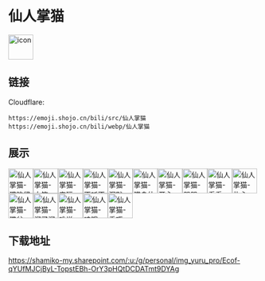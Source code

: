 # 仙人掌猫
<img src="https://emoji.shojo.cn/bili/src/仙人掌猫/icon.png" width="50" height="50" alt="icon">

## 链接
Cloudflare:
```
https://emoji.shojo.cn/bili/src/仙人掌猫
https://emoji.shojo.cn/bili/webp/仙人掌猫
```
## 展示
<img src="https://emoji.shojo.cn/bili/src/仙人掌猫/仙人掌猫-猫脑袋.png" width="50" height="50" alt="仙人掌猫-猫脑袋"><img src="https://emoji.shojo.cn/bili/src/仙人掌猫/仙人掌猫-大笑.png" width="50" height="50" alt="仙人掌猫-大笑"><img src="https://emoji.shojo.cn/bili/src/仙人掌猫/仙人掌猫-来玩.png" width="50" height="50" alt="仙人掌猫-来玩"><img src="https://emoji.shojo.cn/bili/src/仙人掌猫/仙人掌猫-不听不听.png" width="50" height="50" alt="仙人掌猫-不听不听"><img src="https://emoji.shojo.cn/bili/src/仙人掌猫/仙人掌猫-沉默.png" width="50" height="50" alt="仙人掌猫-沉默"><img src="https://emoji.shojo.cn/bili/src/仙人掌猫/仙人掌猫-猫身体.png" width="50" height="50" alt="仙人掌猫-猫身体"><img src="https://emoji.shojo.cn/bili/src/仙人掌猫/仙人掌猫-开心.png" width="50" height="50" alt="仙人掌猫-开心"><img src="https://emoji.shojo.cn/bili/src/仙人掌猫/仙人掌猫-哭哭.png" width="50" height="50" alt="仙人掌猫-哭哭"><img src="https://emoji.shojo.cn/bili/src/仙人掌猫/仙人掌猫-看看.png" width="50" height="50" alt="仙人掌猫-看看"><img src="https://emoji.shojo.cn/bili/src/仙人掌猫/仙人掌猫-扎心.png" width="50" height="50" alt="仙人掌猫-扎心"><img src="https://emoji.shojo.cn/bili/src/仙人掌猫/仙人掌猫-猫盆.png" width="50" height="50" alt="仙人掌猫-猫盆"><img src="https://emoji.shojo.cn/bili/src/仙人掌猫/仙人掌猫-溜了溜了.png" width="50" height="50" alt="仙人掌猫-溜了溜了"><img src="https://emoji.shojo.cn/bili/src/仙人掌猫/仙人掌猫-难说.png" width="50" height="50" alt="仙人掌猫-难说"><img src="https://emoji.shojo.cn/bili/src/仙人掌猫/仙人掌猫-哇哦.png" width="50" height="50" alt="仙人掌猫-哇哦"><img src="https://emoji.shojo.cn/bili/src/仙人掌猫/仙人掌猫-乖巧.png" width="50" height="50" alt="仙人掌猫-乖巧">

## 下载地址

https://shamiko-my.sharepoint.com/:u:/g/personal/img_yuru_pro/Ecof-qYUfMJCjByL-TopstEBh-OrY3pHQtDCDATmt9DYAg